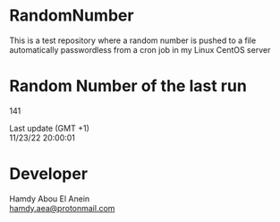 # RandomNumber    
This is a test repository where a random number is pushed to a file automatically passwordless from a cron job in my Linux CentOS server    
# Random Number of the last run   
141
      
Last update (GMT +1)    
11/23/22 20:00:01
# Developer    
Hamdy Abou El Anein   
hamdy.aea@protonmail.com
